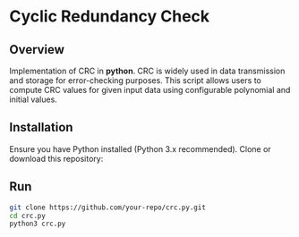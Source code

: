 # Cyclic Redundancy Check

## Overview
Implementation of CRC in **python**. CRC is widely used in data transmission and storage for error-checking purposes. This script allows users to compute CRC values for given input data using configurable polynomial and initial values.


## Installation
Ensure you have Python installed (Python 3.x recommended). Clone or download this repository:


## Run
```sh
git clone https://github.com/your-repo/crc.py.git
cd crc.py
python3 crc.py
```
